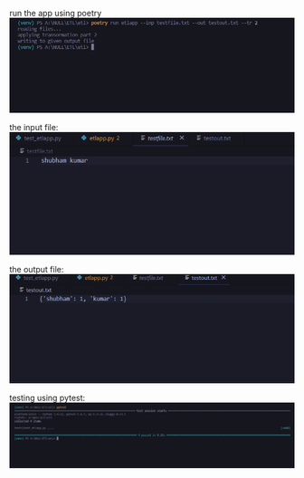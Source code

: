 run the app using poetry
![alt text](https://github.com/codeshubham/etl/blob/master/static/runapp.PNG?raw=true)

the input file:
![alt text](https://github.com/codeshubham/etl/blob/master/static/read.PNG?raw=true)

the output file:
![alt text](https://github.com/codeshubham/etl/blob/master/static/write.PNG?raw=true)

testing using pytest:
![alt text](https://github.com/codeshubham/etl/blob/master/static/pytest.PNG?raw=true)

